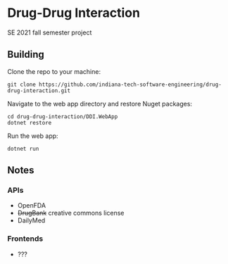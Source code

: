 # Drug-Drug Interaction

SE 2021 fall semester project

## Building

Clone the repo to your machine:

```
git clone https://github.com/indiana-tech-software-engineering/drug-drug-interaction.git
```

Navigate to the web app directory and restore Nuget packages:

```
cd drug-drug-interaction/DDI.WebApp
dotnet restore
```

Run the web app:

```
dotnet run
```

## Notes

### APIs

* OpenFDA
* ~~DrugBank~~ creative commons license
* DailyMed

### Frontends
* ???
